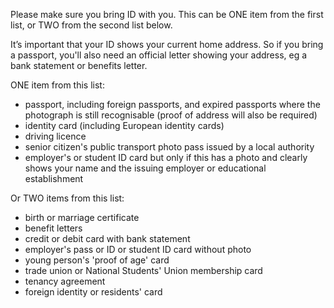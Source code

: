 Please make sure you bring ID with you. This can be ONE item from the first list, or TWO from the second list below.

It’s important that your ID shows your current home address. So if you bring a passport, you'll also need an official letter showing your address, eg a bank statement or benefits letter.

ONE item from this list:

* passport, including foreign passports, and expired passports where the photograph is still recognisable (proof of address will also be required)
* identity card (including European identity cards)
* driving licence
* senior citizen's public transport photo pass issued by a local authority
* employer's or student ID card but only if this has a photo and clearly shows your name and the issuing employer or educational establishment

Or TWO items from this list:

* birth or marriage certificate
* benefit letters
* credit or debit card with bank statement
* employer's pass or ID or student ID card without photo
* young person's 'proof of age' card
* trade union or National Students' Union membership card
* tenancy agreement
* foreign identity or residents' card

